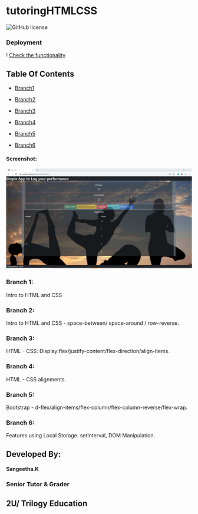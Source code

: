 # tutoringHTMLCSS
![GitHub license](https://img.shields.io/badge/license-MIT-blue.svg)

### Deployment
! [Check the functionality](https://sanganu.github.io/tutoringHTMLCSS/)

## Table Of Contents

* [Branch1](#branch1)

* [Branch2]([#branch2)

* [Branch3](#branch3)

* [Branch4](#branch4)

* [Branch5](#branch5)

* [Branch6](#branch6)

#### Screenshot:
![Screenshot](https://github.com/Sanganu/tutoringHTMLCSS/blob/main/Screenshot.PNG)

### Branch 1:

Intro to HTML and CSS

### Branch 2:
Intro to HTML and CSS - space-between/ space-around / row-reverse.

### Branch 3:

HTML - CSS: Display:flex/justify-content/flex-direction/align-items.

### Branch 4:

HTML - CSS alignments.


### Branch 5:

Bootstrap - d-flex/align-items/flex-column/flex-column-reverse/flex-wrap.


### Branch 6:

Features using Local Storage. setInterval, DOM Manipulation.


## Developed By:


#### Sangeetha.K

### Senior Tutor & Grader

## 2U/ Trilogy Education 